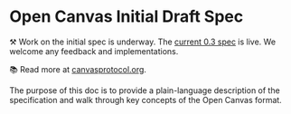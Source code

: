 # Open Canvas Initial Draft Spec

⚒️ Work on the initial spec is underway. The [current 0.3 spec](./spec/0.3/spec.md) is live.
We welcome any feedback and implementations.

📚 Read more at [canvasprotocol.org](https://canvasprotocol.org).

The purpose of this doc is to provide a plain-language description of the specification and walk through key concepts of the Open Canvas format.

